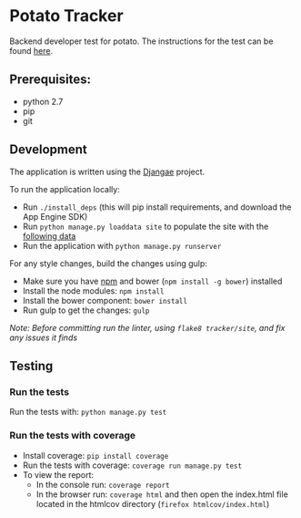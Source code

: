 
# Potato Tracker
Backend developer test for potato. The instructions for the test can be found [here](INSTRUCTIONS.md).

## Prerequisites:
- python 2.7
- pip
- git

## Development
The application is written using the [Djangae](http://djangae.readthedocs.org/en/latest/) project.

To run the application locally:
- Run `./install_deps` (this will pip install requirements, and download the App Engine SDK)
- Run `python manage.py loaddata site` to populate the site with the [following data](tracker/site/fixtures/site.json)
- Run the application with `python manage.py runserver`

For any style changes, build the changes using gulp:
- Make sure you have [npm](https://www.npmjs.com/get-npm) and bower (`npm install -g bower`) installed
- Install the node modules: `npm install`
- Install the bower component: `bower install`
- Run gulp to get the changes: `gulp`

*Note: Before committing run the linter, using `flake8 tracker/site`, and fix any issues it finds*

## Testing

### Run the tests
Run the tests with: `python manage.py test`

### Run the tests with coverage
- Install coverage: `pip install coverage`
- Run the tests with coverage: `coverage run manage.py test`
- To view the report:
    - In the console run: `coverage report`
    - In the browser run: `coverage html` and then open the index.html file located in the htmlcov directory (`firefox htmlcov/index.html`)
